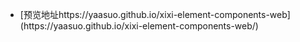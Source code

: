 <ul>
<li>[预览地址https://yaasuo.github.io/xixi-element-components-web](https://yaasuo.github.io/xixi-element-components-web/)</li>
</ul>
